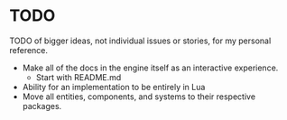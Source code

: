 # TODO

TODO of bigger ideas, not individual issues or stories, for my personal reference.

- Make all of the docs in the engine itself as an interactive experience.
    -   Start with README.md
- Ability for an implementation to be entirely in Lua
- Move all entities, components, and systems to their respective packages.